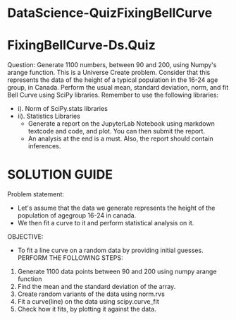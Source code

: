 # DataScience-QuizFixingBellCurve

# FixingBellCurve-Ds.Quiz

Question: Generate 1100 numbers, between 90 and 200, using Numpy's arange function. This is a Universe Create problem. Consider that this represents the data of the height of a typical population in the 16-24 age group, in Canada. Perform the usual mean, standard deviation, norm, and fit Bell Curve using SciPy libraries.
Remember to use the following libraries:

- i). Norm of SciPy.stats libraries
- ii). Statistics Libraries
  - Generate a report on the JupyterLab Notebook using markdown textcode and code, and plot. You can then submit the report.
  - An analysis at the end is a must. Also, the report should contain inferences.

# SOLUTION GUIDE

Problem statement:

- Let's assume that the data we generate represents the height of the population of agegroup 16-24 in canada.
- We then fit a curve to it and perform statistical analysis on it.

OBJECTIVE:

- To fit a line curve on a random data by providing initial guesses.
  PERFORM THE FOLLOWING STEPS:

1. Generate 1100 data points between 90 and 200 using numpy arange function
2. Find the mean and the standard deviation of the array.
3. Create random variants of the data using norm.rvs
4. Fit a curve(line) on the data using scipy.curve_fit
5. Check how it fits, by plotting it against the data.
